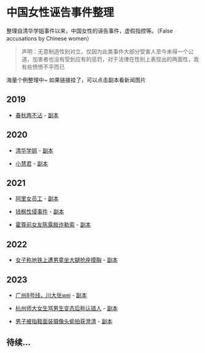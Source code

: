 # 中国女性诬告事件整理
整理自清华学姐事件以来，中国女性的诬告事件，虚假指控等。（False accusations by Chinese women）

> 声明：无意制造性别对立，仅因为此类事件大部分受害人至今未得一个公道，加害者也没有受到应有的惩罚，对于法律在性别上表现出的两面性，我有些愤愤不平而已

海量个例整理中~ 如果链接挂了，可以点击副本看新闻图片

## 2019

+ [春秋两不沾](https://www.sohu.com/a/327260018_406833) - [副本](pic/0000.png)

## 2020

+ [清华学姐](https://www.sohu.com/a/652152899_121388200) - [副本](pic/0001.png)

+ [小慧君](https://baijiahao.baidu.com/s?id=1766584875318611398) - [副本](pic/0002.png)

## 2021

+ [阿里女员工](https://baike.baidu.com/item/阿里巴巴女员工被侵害事件/58214609) - [副本](pic/0003.png)

+ [钱枫性侵事件](https://baike.baidu.com/item/钱枫性侵门/58367981) - [副本](pic/0004.png)

+ [霍尊前女友陈露敲诈勒索](https://baike.baidu.com/item/霍尊事件/58268908) - [副本](pic/0005.png)

## 2022

+ [女子称地铁上遭男童坐大腿抢座摸胸](https://www.163.com/dy/article/HI4RJ6EC05531FLQ.html) - [副本](pic/0006.png)

## 2023

+ [广州8号线，川大张wei](https://www.sohu.com/a/683633271_121284943) - [副本](pic/0007.png)

+ [杭州师大女生骂男生变态后称认错人](https://www.163.com/dy/article/I73OUR6905563TIB.html) - [副本](pic/0008.png)

+ [男子被指鞋面装摄像头偷拍获澄清](http://dzb.hxnews.com/news/gnxw/202306/13/2121763.shtml) - [副本](pic/0009.png)

## 待续...
